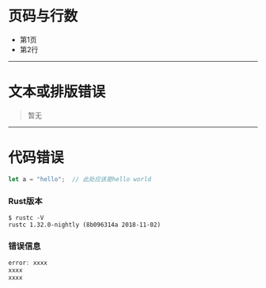 # 页码与行数

- 第1页
- 第2行

---

# 文本或排版错误

> 暂无

---

# 代码错误

```rust
let a = "hello";  // 此处应该是hello world
```
### Rust版本

```
$ rustc -V
rustc 1.32.0-nightly (8b096314a 2018-11-02)
```

### 错误信息

```rust
error: xxxx
xxxx
xxxx
```

